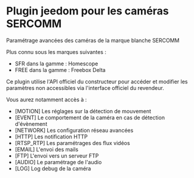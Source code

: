 # Plugin jeedom pour les caméras SERCOMM

Paramétrage avancées des caméras de la marque blanche SERCOMM

Plus connu sous les marques suivantes :
- SFR dans la gamme : Homescope
- FREE dans la gamme : Freebox Delta


Ce plugin utilise l'API officiel du constructeur pour accéder et modifier les paramètres non accessibles via l'interface officiel du revendeur.

Vous aurez notamment accès à :

* [MOTION] Les réglages sur la détection de mouvement
* [EVENT] Le comportement de la caméra en cas de détection d'évènement
* [NETWORK] Les configuration réseau avancées
* [HTTP] Les notification HTTP
* [RTSP_RTP] Les paramétrages des flux vidéos
* [EMAIL] L'envoi des mails
* [FTP] L'envoi vers un serveur FTP
* [AUDIO] Le paramétrage de l'audio
* [LOG] Log debug de la caméra
